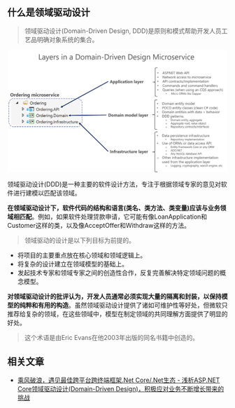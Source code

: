 ## 什么是领域驱动设计

> 领域驱动设计(Domain-Driven Design, DDD)是原则和模式帮助开发人员工艺品明确对象系统的集合。

![](/Assets/2022-10-15-16-28-59.png)

领域驱动设计(DDD)是一种主要的软件设计方法，专注于根据领域专家的意见对软件进行建模以匹配该领域。

**在领域驱动设计下，软件代码的结构和语言(类名、类方法、类变量)应该与业务领域相匹配**。例如，如果软件处理贷款申请，它可能有像LoanApplication和Customer这样的类，以及像AcceptOffer和Withdraw这样的方法。

> 领域驱动的设计是以下列目标为前提的。

- 将项目的主要重点放在核心领域和领域逻辑上。
- 将复杂的设计建立在领域模型的基础上。
- 发起技术专家和领域专家之间的创造性合作，反复完善解决特定领域问题的概念模型。

**对领域驱动设计的批评认为，开发人员通常必须实现大量的隔离和封装，以保持模型的纯粹和有用的构造**。虽然领域驱动设计提供了诸如可维护性等好处，但微软只推荐给复杂的领域，在这些领域中，模型在制定领域的共同理解方面提供了明显的好处。

> 这个术语是由Eric Evans在他2003年出版的同名书籍中创造的。

## 相关文章

* [乘风破浪，遇见最佳跨平台跨终端框架.Net Core/.Net生态 - 浅析ASP.NET Core领域驱动设计(Domain-Driven Design)，积极应对业务不断增长带来的挑战](https://www.cnblogs.com/taylorshi/p/16794364.html)